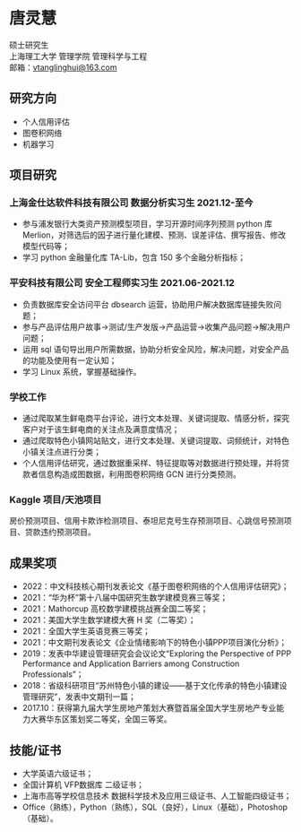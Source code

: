 # 唐灵慧
硕士研究生   
上海理工大学 管理学院 管理科学与工程   
邮箱：vtanglinghui@163.com    

## 研究方向
- 个人信用评估
- 图卷积网络
- 机器学习

## 项目研究
### 上海金仕达软件科技有限公司 数据分析实习生 2021.12-至今
- 参与浦发银行大类资产预测模型项目，学习开源时间序列预测 python 库 Merlion，对筛选后的因子进行量化建模、预测、误差评估、撰写报告、修改模型代码等； 
- 学习 python 金融量化库 TA-Lib，包含 150 多个金融分析指标；
### 平安科技有限公司 安全工程师实习生 2021.06-2021.12
- 负责数据库安全访问平台 dbsearch 运营，协助用户解决数据库链接失败问题；
- 参与产品评估用户故事→测试/生产发版→产品运营→收集产品问题→解决用户问题；
- 运用 sql 语句导出用户所需数据，协助分析安全风险，解决问题，对安全产品的功能及使用有一定认知； 
- 学习 Linux 系统，掌握基础操作。
### 学校工作
- 通过爬取某生鲜电商平台评论，进行文本处理、关键词提取、情感分析，探究客户对于该生鲜电商的关注点及满意度情况；
- 通过爬取特色小镇网站贴文，进行文本处理、关键词提取、词频统计，对特色小镇关注点进行分类； 
- 个人信用评估研究，通过数据重采样、特征提取等对数据进行预处理，并将贷款者信息构造成图数据，利用图卷积网络 GCN 进行分类预测。
### Kaggle 项目/天池项目
房价预测项目、信用卡欺诈检测项目、泰坦尼克号生存预测项目、心跳信号预测项目、贷款违约预测项目。

## 成果奖项
- 2022：中文科技核心期刊发表论文《基于图卷积网络的个人信用评估研究》；
- 2021：“华为杯”第十八届中国研究生数学建模竞赛三等奖；
- 2021：Mathorcup 高校数学建模挑战赛全国二等奖； 
- 2021：美国大学生数学建模大赛 H 奖（二等奖）；
- 2021：全国大学生英语竞赛三等奖；
- 2021：中文期刊发表论文《企业情绪影响下的特色小镇PPP项目演化分析》；
- 2019：发表中华建设管理研究会会议论文“Exploring the Perspective of PPP Performance and Application Barriers among Construction Professionals”；
- 2018：省级科研项目“苏州特色小镇的建设——基于文化传承的特色小镇建设管理研究”，发表中文期刊一篇；
- 2017.10：获得第九届大学生房地产策划大赛暨首届全国大学生房地产专业能力大赛华东区策划奖二等奖，全国三等奖。

## 技能/证书
- 大学英语六级证书；
- 全国计算机 VFP数据库 二级证书；
- 上海市高等学校信息技术 数据科学技术及应用三级证书、人工智能四级证书； 
- Office（熟练），Python（熟练），SQL（良好），Linux（基础），Photoshop（基础）。

